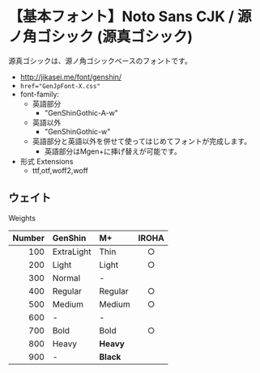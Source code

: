 # 【基本フォント】Noto Sans CJK / 源ノ角ゴシック (源真ゴシック)

源真ゴシックは、源ノ角ゴシックベースのフォントです。

- http://jikasei.me/font/genshin/
- `href="GenJpFont-X.css"`
- font-family:
  - 英語部分
    - "GenShinGothic-A-w"
  - 英語以外
    - "GenShinGothic-w"
  - 英語部分と英語以外を併せて使ってはじめてフォントが完成します。
    - 英語部分はMgen+に挿げ替えが可能です。
- 形式 Extensions
  - ttf,otf,woff2,woff

## ウェイト

Weights

|Number|GenShin    |M+       |IROHA|
|-----:|:----------|:--------|:---:|
|100   |ExtraLight |Thin     |○   |
|200   |Light      |Light    |○   |
|300   |Normal     |-        |     |
|400   |Regular    |Regular  |○   |
|500   |Medium     |Medium   |○   |
|600   |-          |-        |     |
|700   |Bold       |Bold     |○   |
|800   |Heavy      |**Heavy**|     |
|900   |-          |**Black**|     |